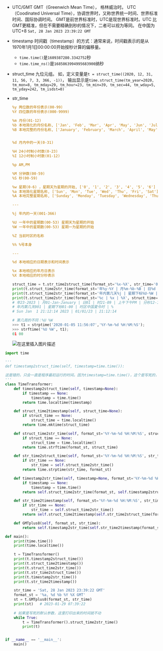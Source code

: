 
- UTC/GMT
    GMT（Greenwich Mean Time）， 格林威治时。
    UTC（Coodinated Universal Time），协调世界时，又称世界统一时间、世界标准时间、国际协调时间。
    GMT是前世界标准时，UTC是现世界标准时。UTC 比 GMT更精准，但在不需要精确到秒的情况下，二者可以视为等同。
    在中国为UTC+8
    `Sat, 28 Jan 2023 23:39:22 GMT`


- timestamp
    时间戳（timestamp）的方式：通常来说，时间戳表示的是从1970年1月1日00:00:00开始按秒计算的偏移量。
    - `time.time()`是`1609387280.3342752`秒
    - `time.time_ns()`是`1685863994995683900`纳秒

- struct_time
    九位元组。
    如，定义变量是`t = struct_time((2020, 12, 31, 11, 56, 7, 3, 366, -1))`，
    输出显示是`time.struct_time(tm_year=2020, tm_mon=8, tm_mday=29, tm_hour=23, tm_min=39, tm_sec=44, tm_wday=5, tm_yday=242, tm_isdst=0)`

- str_time

    ```yml
    %y 两位数的年份表示(00-99)
    %Y 四位数的年份表示(000-9999)

    %m 月份(01-12)
    %b 本地简化的月份名称, ['Jan', 'Feb', 'Mar', 'Apr', 'May', 'Jun', 'Jul', 'Aug', 'Sep', 'Oct', 'Nov', 'Dec']
    %B 本地完整的月份名称, ['January', 'February', 'March', 'April', 'May', 'June', 'July', 'August', 'September', 'October', 'November', 'December']

    
    %d 月内中的一天(0-31)
    
    %H 24小时制小时数(0-23)
    %I 12小时制小时数(01-12)

    %p AM,PM

    %M 分钟数(00-59)
    %S 秒(00-59)

    %w 星期(0-6) ，星期天为星期的开始, ['0', '1', '2', '3', '4', '5', '6']
    %a 本地简化星期名称, ['Sun', 'Mon', 'Tue', 'Wed', 'Thu', 'Fri', 'Sat']
    %A 本地完整星期名称, ['Sunday', 'Monday', 'Tuesday', 'Wednesday', 'Thursday', 'Friday', 'Saturday']
    
    ---

    %j 年内的一天(001-366)

    %U 一年中的星期数(00-53) 星期天为星期的开始
    %W 一年中的星期数(00-53) 星期一为星期的开始

    %Z 当前时区的名称

    %% %号本身

    ---

    %d 本地相应的日期表示和时间表示
    
    %x 本地相应的年月日表示
    %X 本地相应的时分秒表示
    ```

    ```python
    struct_time = t.str_time2struct_time(format_st='%x-%X', str_time='01/01/23-21:12:14')
    print(t.struct_time2str_time(format_st='年%y-%Y | 月%m-%b-%B | 日%d | 时%H-%I | 上午下午%p | 分秒%M-%S | 星期几%w-%a-%A', struct_time=struct_time))
    print(t.struct_time2str_time(format_st='年内第几天%j | 星期下标%U-%W | 时区%Z | %%', struct_time=struct_time))
    print(t.struct_time2str_time(format_st='%c | %x | %X', struct_time=struct_time))
    # 年23-2023 | 月01-Jan-January | 日01 | 时21-09 | 上午下午PM | 分秒12-14 | 星期几0-Sun-Sunday
    # 年内第几天001 | 星期下标01-00 | 时区中国夏令时 | %
    # Sun Jan  1 21:12:14 2023 | 01/01/23 | 21:12:14
    ```

    ```python
    # 第几周的不同：%U %W
    >>> t1 = strptime('2020-01-05 11:56:07','%Y-%m-%d %H:%M:%S');
    >>> strftime('%U %W', t1);
    01 00
    ```
    ![在这里插入图片描述](https://img-blog.csdnimg.cn/20201231123023705.png?x-oss-process=image/watermark,type_ZmFuZ3poZW5naGVpdGk,shadow_10,text_aHR0cHM6Ly9ibG9nLmNzZG4ubmV0L3NhbmRhbHBob240ODY5,size_16,color_FFFFFF,t_70)

```python
import time

'''
def timestamp2struct_time(self, timestamp=time.time()):

这是错的，只会一直是程序最初运行的时间。因为timestamp=time.time()，这个是写死的，编译器就会固定。
'''
class TimeTransformer:
    def timestamp2struct_time(self, timestamp=None):
        if timestamp == None:
            timestamp = time.time()
        return time.localtime(timestamp)

    def struct_time2timestamp(self, struct_time=None):
        if struct_time == None:
            struct_time = time.localtime()
        return time.mktime(struct_time)

    def struct_time2str_time(self, format_st='%Y-%m-%d %H:%M:%S', struct_time=None):
        if struct_time == None:
            struct_time = time.localtime()
        return time.strftime(format_st, struct_time)

    def str_time2struct_time(self, format_st='%Y-%m-%d %H:%M:%S', str_time=None):
        if str_time == None:
            str_time = self.struct_time2str_time()
        return time.strptime(str_time, format_st)

    def timestamp2str_time(self, timestamp=None, format_st='%Y-%m-%d %H:%M:%S'):
        if timestamp == None:
            timestamp = time.time()
        return self.struct_time2str_time(format_st, self.timestamp2struct_time(timestamp))

    def str_time2timestamp(self, format_st='%Y-%m-%d %H:%M:%S', str_time=None):
        if str_time == None:
            str_time = self.struct_time2str_time()
        return self.struct_time2timestamp(self.str_time2struct_time(format_st, str_time))

    def GMTplus8(self, format_st, str_time):
        return self.timestamp2str_time(self.str_time2timestamp(format_st, str_time) + 8 * 60 * 60)

def main():
    print(time.time())
    print(time.localtime())

    t = TimeTransformer()
    print(t.timestamp2struct_time())
    print(t.struct_time2timestamp())
    print(t.struct_time2str_time())
    print(t.str_time2struct_time())
    print(t.timestamp2str_time())
    print(t.str_time2timestamp())

    str_time = 'Sat, 28 Jan 2023 23:39:22 GMT'
    format_st = '%a, %d %b %Y %X GMT'
    st = t.GMTplus8(format_st, str_time)
    print(st)   # 2023-01-29 07:39:22
    
    # 如果是写死的默认参数，这里打印出来的时间就不动
    while True:
        t = TimeTransformer().struct_time2str_time()
        print(t)


if __name__ == '__main__':
    main()
```